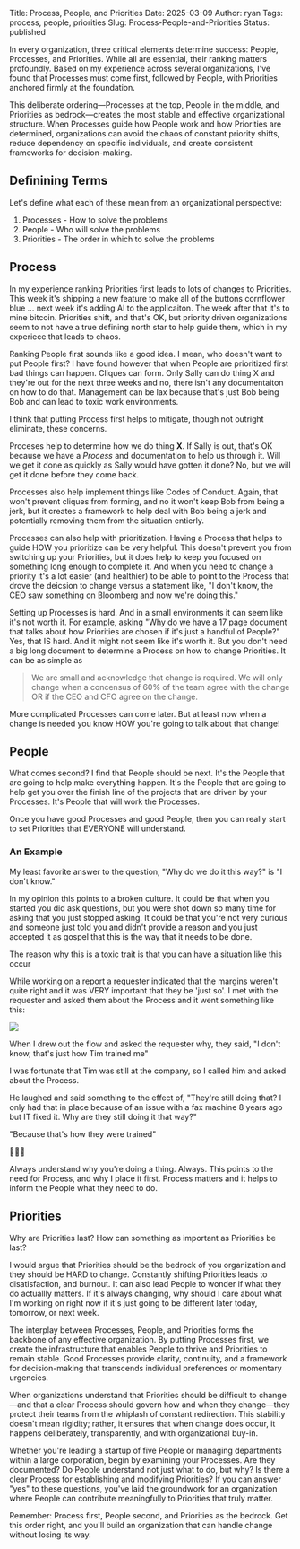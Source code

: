 Title: Process, People, and Priorities
Date: 2025-03-09
Author: ryan
Tags: process, people, priorities
Slug: Process-People-and-Priorities
Status: published

In every organization, three critical elements determine success: People, Processes, and Priorities. While all are essential, their ranking matters profoundly. Based on my experience across several organizations, I've found that Processes must come first, followed by People, with Priorities anchored firmly at the foundation.

This deliberate ordering—Processes at the top, People in the middle, and Priorities as bedrock—creates the most stable and effective organizational structure. When Processes guide how People work and how Priorities are determined, organizations can avoid the chaos of constant priority shifts, reduce dependency on specific individuals, and create consistent frameworks for decision-making.

## Definining Terms

Let's define what each of these mean from an organizational perspective:

1. Processes - How to solve the problems
2. People - Who will solve the problems
3. Priorities - The order in which to solve the problems

## Process

In my experience ranking Priorities first leads to lots of changes to Priorities. This week it's shipping a new feature to make all of the buttons cornflower blue ... next week it's adding AI to the applicaiton. The week after that it's to mine bitcoin. Priorities shift, and that's OK, but priority driven organizations seem to not have a true defining north star to help guide them, which in my experiece that leads to chaos.

Ranking People first sounds like a good idea. I mean, who doesn't want to put People first? I have found however that when People are prioritized first bad things can happen. Cliques can form. Only Sally can do thing X and they're out for the next three weeks and no, there isn't any documentaiton on how to do that. Management can be lax because that's just Bob being Bob and can lead to toxic work environments.

I think that putting Process first helps to mitigate, though not outright eliminate, these concerns.

Proceses help to determine how we do thing **X**. If Sally is out, that's OK because we have a *Process* and documentation to help us through it. Will we get it done as quickly as Sally would have gotten it done? No, but we will get it done before they come back.

Processes also help implement things like Codes of Conduct. Again, that won't prevent cliques from forming, and no it won't keep Bob from being a jerk, but it creates a framework to help deal with Bob being a jerk and potentially removing them from the situation entierly.

Processes can also help with prioritization. Having a Process that helps to guide HOW you prioritize can be very helpful. This doesn't prevent you from switching up your Priorities, but it does help to keep you focused on something long enough to complete it. And when you need to change a priority it's a lot easier (and healthier) to be able to point to the Process that drove the deicsion to change versus a statement like, "I don't know, the CEO saw something on Bloomberg and now we're doing this."

Setting up Processes is hard. And in a small environments it can seem like it's not worth it. For example, asking "Why do we have a 17 page document that talks about how Priorities are chosen if it's just a handful of People?" Yes, that IS hard. And it might not seem like it's worth it. But you don't need a big long document to determine a Process on how to change Priorities. It can be as simple as

> We are small and acknowledge that change is required. We will only change when a concensus of 60% of the team agree with the change OR if the CEO and CFO agree on the change.

More complicated Processes can come later. But at least now when a change is needed you know HOW you're going to talk about that change!

## People

What comes second? I find that People should be next. It's the People that are going to help make everything happen. It's the People that are going to help get you over the finish line of the projects that are driven by your Processes. It's People that will work the Processes.

Once you have good Processes and good People, then you can really start to set Priorities that EVERYONE will understand.

### An Example

My least favorite answer to the question, "Why do we do it this way?" is "I don't know."

In my opinion this points to a broken culture. It could be that when you started you did ask questions, but you were shot down so many time for asking that you just stopped asking. It could be that you're not very curious and someone just told you and didn't provide a reason and you just accepted it as gospel that this is the way that it needs to be done.

The reason why this is a toxic trait is that you can have a situation like this occur

While working on a report a requester indicated that the margins weren't quite right and it was VERY important that they be 'just so'. I met with the requester and asked them about the Process and it went something like this:

[![](https://mermaid.ink/img/pako:eNpVkMtqwzAQRX9FzNoOjvxqvCgUSqCLQKGr1OpiGo1iU1kKiozjhvx75aRpk4Vg7pmDdNERNlYSVKC0HTYNOi_MTtWvrjWeLa3rPoRRrfm0h3pKrDXsZUpnrEkFtqqXYWLX9coa3zBltSR3Y63vrTWh-5e8w31TP3lGRjKr2DhtfePswHDA8ZL_7Kkhi2OJrR7j-JFd-gUyEH1d0W-3QLup0D1eB4zG9Kgv_Py-MBBBR67DVoYPOQrDmADfUEcCqjBKUthrL0CYU1Cx9_ZtNBuovOspgn4n0dNzi1uH3RXu0LxbexuhOsIBKs7TGedZXmQ8S_IkS8oIxoDLWZHMebFYhFOWGT9F8H2-IJk95ClP87RIF0XCi2IegbP9toFKod7T6Qc7uJk4?type=png)](https://mermaid.live/edit#pako:eNpVkMtqwzAQRX9FzNoOjvxqvCgUSqCLQKGr1OpiGo1iU1kKiozjhvx75aRpk4Vg7pmDdNERNlYSVKC0HTYNOi_MTtWvrjWeLa3rPoRRrfm0h3pKrDXsZUpnrEkFtqqXYWLX9coa3zBltSR3Y63vrTWh-5e8w31TP3lGRjKr2DhtfePswHDA8ZL_7Kkhi2OJrR7j-JFd-gUyEH1d0W-3QLup0D1eB4zG9Kgv_Py-MBBBR67DVoYPOQrDmADfUEcCqjBKUthrL0CYU1Cx9_ZtNBuovOspgn4n0dNzi1uH3RXu0LxbexuhOsIBKs7TGedZXmQ8S_IkS8oIxoDLWZHMebFYhFOWGT9F8H2-IJk95ClP87RIF0XCi2IegbP9toFKod7T6Qc7uJk4)

When I drew out the flow and asked the requester why, they said, "I don't know, that's just how Tim trained me"

I was fortunate that Tim was still at the company, so I called him and asked about the Process.

He laughed and said something to the effect of, "They're still doing that? I only had that in place because of an issue with a fax machine 8 years ago but IT fixed it. Why are they still doing it that way?"

"Because that's how they were trained"

🤦🏻‍♂️

Always understand why you're doing a thing. Always. This points to the need for Process, and why I place it first. Process matters and it helps to inform the People what they need to do.

## Priorities

Why are Priorities last? How can something as important as Priorities be last?

I would argue that Priorities should be the bedrock of you organization and they should be HARD to change. Constantly shifting Priorities leads to disatisfaction, and burnout. It can also lead People to wonder if what they do actuallly matters. If it's always changing, why should I care about what I'm working on right now if it's just going to be different later today, tomorrow, or next week.

The interplay between Processes, People, and Priorities forms the backbone of any effective organization. By putting Processes first, we create the infrastructure that enables People to thrive and Priorities to remain stable. Good Processes provide clarity, continuity, and a framework for decision-making that transcends individual preferences or momentary urgencies.

When organizations understand that Priorities should be difficult to change—and that a clear Process should govern how and when they change—they protect their teams from the whiplash of constant redirection. This stability doesn't mean rigidity; rather, it ensures that when change does occur, it happens deliberately, transparently, and with organizational buy-in.

Whether you're leading a startup of five People or managing departments within a large corporation, begin by examining your Processes. Are they documented? Do People understand not just what to do, but why? Is there a clear Process for establishing and modifying Priorities? If you can answer "yes" to these questions, you've laid the groundwork for an organization where People can contribute meaningfully to Priorities that truly matter.

Remember: Process first, People second, and Priorities as the bedrock. Get this order right, and you'll build an organization that can handle change without losing its way.
